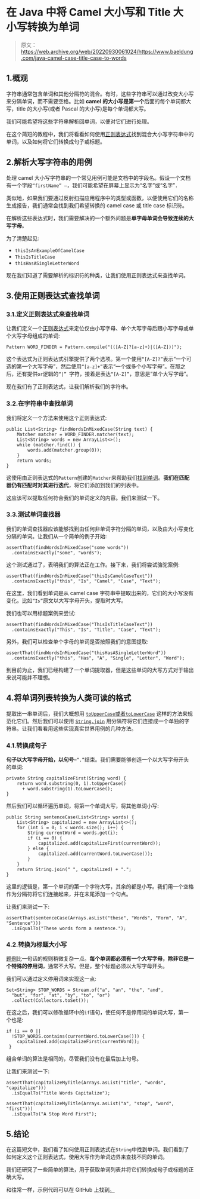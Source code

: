 # 在 Java 中将 Camel 大小写和 Title 大小写转换为单词

> 原文：<https://web.archive.org/web/20220930061024/https://www.baeldung.com/java-camel-case-title-case-to-words>

## 1.概观

字符串通常包含单词和其他分隔符的混合。有时，这些字符串可以通过改变大小写来分隔单词，而不需要空格。比如 **camel 的大小写是第一个**后面的每个单词都大写，title 的大小写(或者 Pascal 的大小写)是每个单词都大写。

我们可能希望将这些字符串解析回单词，以便对它们进行处理。

在这个简短的教程中，我们将看看如何使用[正则表达式](/web/20220526055359/https://www.baeldung.com/regular-expressions-java)找到混合大小写字符串中的单词，以及如何将它们转换成句子或标题。

## 2.解析大写字符串的用例

处理 camel 大小写字符串的一个常见用例可能是文档中的字段名。假设一个文档有一个字段`“firstName” –`，我们可能希望在屏幕上显示为“名字”或“名字”`.`

类似地，如果我们要通过反射扫描应用程序中的类型或函数，以便使用它们的名称生成报告，我们通常会找到我们希望转换的 camel case 或 title case 标识符。

在解析这些表达式时，我们需要解决的一个额外问题是**单字母单词会导致连续的大写字母**。

为了清楚起见:

*   `thisIsAnExampleOfCamelCase`
*   `ThisIsTitleCase`
*   `thisHasASingleLetterWord`

现在我们知道了需要解析的标识符的种类，让我们使用正则表达式来查找单词。

## 3.使用正则表达式查找单词

### 3.1.定义正则表达式来查找单词

让我们定义一个[正则表达式](/web/20220526055359/https://www.baeldung.com/tag/regex/)来定位仅由小写字母、单个大写字母后跟小写字母或单个大写字母组成的单词:

```
Pattern WORD_FINDER = Pattern.compile("(([A-Z]?[a-z]+)|([A-Z]))");
```

这个表达式为正则表达式引擎提供了两个选项。第一个使用`“[A-Z]?”`表示“一个可选的第一个大写字母”，然后使用`“[a-z]+”`表示“一个或多个小写字母”。在那之后，还有提供`or`逻辑的`“|” `字符，接着是表达`“[A-Z]”`，意思是“单个大写字母”。

现在我们有了正则表达式，让我们解析我们的字符串。

### 3.2.在字符串中查找单词

我们将定义一个方法来使用这个正则表达式:

```
public List<String> findWordsInMixedCase(String text) {
    Matcher matcher = WORD_FINDER.matcher(text);
    List<String> words = new ArrayList<>();
    while (matcher.find()) {
        words.add(matcher.group(0));
    }
    return words;
}
```

这使用由正则表达式的`Pattern`创建的`Matcher`来帮助我们[找到单词](/web/20220526055359/https://www.baeldung.com/java-matcher-find-vs-matches)。**我们在匹配器仍有匹配时对其进行迭代**，将它们添加到我们的列表中。

这应该可以提取任何符合我们的单词定义的内容。我们来测试一下。

### 3.3.测试单词查找器

我们的单词查找器应该能够找到由任何非单词字符分隔的单词，以及由大小写变化分隔的单词。让我们从一个简单的例子开始:

```
assertThat(findWordsInMixedCase("some words"))
  .containsExactly("some", "words");
```

这个测试通过了，表明我们的算法正在工作。接下来，我们将尝试骆驼案例:

```
assertThat(findWordsInMixedCase("thisIsCamelCaseText"))
  .containsExactly("this", "Is", "Camel", "Case", "Text");
```

在这里，我们看到单词是从 camel case 字符串中提取出来的，它们的大小写没有变化。比如`“Is”`原文以大写字母开头，提取时大写。

我们也可以用标题案例来尝试:

```
assertThat(findWordsInMixedCase("ThisIsTitleCaseText"))
  .containsExactly("This", "Is", "Title", "Case", "Text");
```

另外，我们可以检查单个字母的单词是否按照我们的意图提取:

```
assertThat(findWordsInMixedCase("thisHasASingleLetterWord"))
  .containsExactly("this", "Has", "A", "Single", "Letter", "Word");
```

到目前为止，我们已经构建了一个单词提取器，但是这些单词的大写方式对于输出来说可能并不理想。

## 4.将单词列表转换为人类可读的格式

提取出一串单词后，我们大概想用 [`toUpperCase`或者`toLowerCase`](/web/20220526055359/https://www.baeldung.com/java-string-convert-case) 这样的方法来规范化它们。然后我们可以使用 [`String.join`](/web/20220526055359/https://www.baeldung.com/java-strings-concatenation#3stringjoin-java-8) 用分隔符将它们连接成一个单独的字符串。让我们看看用这些实现真实世界用例的几种方法。

### 4.1.转换成句子

**句子以大写字母开始，以句号**–`“.”`结束。我们需要能够创造一个以大写字母开头的单词:

```
private String capitalizeFirst(String word) {
    return word.substring(0, 1).toUpperCase()
      + word.substring(1).toLowerCase();
}
```

然后我们可以循环遍历单词，将第一个单词大写，将其他单词小写:

```
public String sentenceCase(List<String> words) {
    List<String> capitalized = new ArrayList<>();
    for (int i = 0; i < words.size(); i++) {
        String currentWord = words.get(i);
        if (i == 0) {
            capitalized.add(capitalizeFirst(currentWord));
        } else {
            capitalized.add(currentWord.toLowerCase());
        }
    }
    return String.join(" ", capitalized) + ".";
}
```

这里的逻辑是，第一个单词的第一个字符大写，其余的都是小写。我们用一个空格作为分隔符将它们连接起来，并在末尾添加一个句点。

让我们来测试一下:

```
assertThat(sentenceCase(Arrays.asList("these", "Words", "Form", "A", "Sentence")))
  .isEqualTo("These words form a sentence.");
```

### 4.2.转换为标题大小写

[题例](/web/20220526055359/https://www.baeldung.com/java-string-title-case)比一句话的规则稍微复杂一点。**每个单词都必须有一个大写字母，除非它是一个特殊的停用词**，通常不大写。但是，整个标题必须以大写字母开头。

我们可以通过定义停用词来实现这一点:

```
Set<String> STOP_WORDS = Stream.of("a", "an", "the", "and", 
  "but", "for", "at", "by", "to", "or")
  .collect(Collectors.toSet());
```

在这之后，我们可以修改循环中的`if`语句，使任何不是停用词的单词大写，第一个也是:

```
if (i == 0 || 
  !STOP_WORDS.contains(currentWord.toLowerCase())) {
    capitalized.add(capitalizeFirst(currentWord));
 }
```

组合单词的算法是相同的，尽管我们没有在最后加上句号。

让我们来测试一下:

```
assertThat(capitalizeMyTitle(Arrays.asList("title", "words", "capitalize")))
  .isEqualTo("Title Words Capitalize");

assertThat(capitalizeMyTitle(Arrays.asList("a", "stop", "word", "first")))
  .isEqualTo("A Stop Word First");
```

## 5.结论

在这篇短文中，我们看了如何使用正则表达式在`String`中找到单词。我们看到了如何定义这个正则表达式，使用大写作为单词边界来查找不同的单词。

我们还研究了一些简单的算法，用于获取单词列表并将它们转换成句子或标题的正确大写。

和往常一样，示例代码可以在 GitHub 上找到[。](https://web.archive.org/web/20220526055359/https://github.com/eugenp/tutorials/tree/master/core-java-modules/core-java-regex-2)